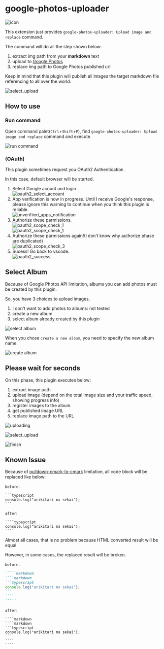 # google-photos-uploader

![icon](images/icon.png)

This extension just provides `google-photos-uploader: Upload image and replace` command.

The command will do all the step shown below:

1. extract img path from your **markdown** text
2. upload to [Google Photos](https://www.google.com/photos/about/)
3. replace img path to Google Photos published url

Keep in mind that this plugin will publish all images the target markdown file referencing to all over the world.

![select_upload](images/working.gif)

## How to use

### Run command

Open command palet(`Ctrl`+`Shift`+`P`), find `google-photos-uploader: Upload image and replace` command and execute.

![run command](images/start.jpg)

### (OAuth)

This plugin sometimes request you OAuth2 Authentication.

In this case, default browser will be started.

1. Select Google acount and login  
![oauth2_select_account](images/oauth2_select_account.png)
2. App verification is now in progress. Until I receive Google's response, please ignore this warning to continue when you think this plugin is reliable.  
![unverifiied_apps_notification](images/unverifiied_apps_notification.png)
3. Authorize these parmissions.  
![oauth2_scope_check_1](images/oauth2_scope_check_1.png)  
![oauth2_scope_check_1](images/oauth2_scope_check_2.png)
4. Authorize these parmissions again!(I don't know why authorize phase are duplicated)  
![oauth2_scope_check_3](images/oauth2_scope_check_3.png)
5. Sucess! Go back to vscode.  
![oauth2_success](images/oauth2_success.png)

## Select Album

Because of Google Photos API limitation, albums you can add photos must be created by this plugin.

So, you have 3 choices to upload images.

1. I don't want to add photos to albums: not tested
2. create a new album
3. select album already created by this plugin

![select album](images/select_album.jpg)

When you chose `create a new album`, you need to specify the new album name.

![create album](images/input_album_name.jpg)

## Please wait for seconds

On this phase, this plugin executes below:

1. extract image path
2. upload image (depend on the total image size and your traffic speed, showing progress info)
3. register images to the album
4. get published image URL
5. replace image path to the URL

![uploading](images/uploading.jpg)

![select_upload](images/registering.jpg)

![finish](images/finish.jpg)

## Known Issue

Because of [pulldown-cmark-to-cmark](https://crates.io/crates/pulldown-cmark-to-cmark) limitation, all code block will be replaced like below:

`before`:

    ```typescript
    console.log("arikitari na sekai");
    ```

`after`:

    ````typescript
    console.log("arikitari na sekai");
    ````

Almost all cases, that is no problem because HTML converted result will be equal.

However, in some cases, the replaced result will be broken.

`before`:

``````markdown
`````markdown
````markdown
```typescript
console.log("arikitari na sekai");
```
````
`````
``````

`after`:

    ````markdown
    ````markdown
    ```typescript
    console.log("arikitari na sekai");
    ```
    ````
    ````
